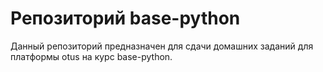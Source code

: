 # Репозиторий base-python  

Данный репозиторий предназначен для сдачи домашних заданий для платформы otus на курс base-python.